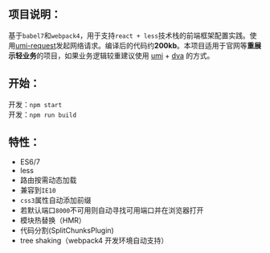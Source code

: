 ## 项目说明：

基于`babel7`和`webpack4`，用于支持`react + less`技术栈的前端框架配置实践。使用[umi-request](https://github.com/umijs/umi-request)发起网络请求。编译后的代码约**200kb**。本项目适用于官网等**重展示轻业务**的项目，如果业务逻辑较重建议使用 [umi](https://github.com/umijs/umi) + [dva](https://github.com/dvajs/dva/blob/master/README_zh-CN.md) 的方式。

## 开始：
开发：`npm start`  
开发：`npm run build`

## 特性：

- ES6/7
- less
- 路由按需动态加载
- 兼容到`IE10`
- `css3`属性自动添加前缀
- 若默认端口`8000`不可用则自动寻找可用端口并在浏览器打开
- 模块热替换（HMR）
- 代码分割(SplitChunksPlugin)
- tree shaking（webpack4 开发环境自动支持）
